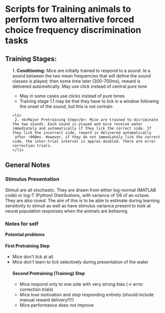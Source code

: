 <html>



<h1> Scripts for Training animals to perform two alternative forced choice frequency discrimination tasks </h1>

<body>

<h2>Training Stages: </h2>
<ul>
	<l1>
	 1. <b>Conditioning:</b> Mice are initially trained to respond to a sound. Ie a sound between the two mean frequencies that will define
	 the sound classes is played; then some time later (300-700ms), reward is delivered automatically. May use click instead of central
	 pure tone
	    <ul>
	          <li>
	          	May in some cases use clicks instead of pure tones
	          </li>
	          <li>
	          	Training stage 1.1 may be that they have to lick in a 
	          	window following the onset of the sound, but this is not
	          	certrain
	          </li>
	    </ul>
	</l1>
	
	<l1>
	 2. <b>Major Pretraining Step</b>: Mice are trained to dicriminate the two sounds. Each sound is played and mice receive water immediately and automatically if they lick the correct side. If they lick the incorrect side, reward is delivered automatically
	 after ~900ms. However, if they do not immediately lick the correct side, the inter-trial interval is approx doubled. There are error correction trials.
	</l1>


</ul>


<h2> General Notes  </h2>

<h3> Stimulus Presentation </h3>

Stimuli are all stochastic. They are drawn from either log-normal (MATLAB code) or log-T (Python) Distributions, with variance of 1/6 of an octave. They are also roved. The aim of this is to be able to estimate during learning sensitivity to stimuli as well as have stimulus variance present to look at neural population responses when the animals are behaving

<h3> Notes for self </h3>

<b>Potential problems</b>

<h4> First Pretraining Step </h4>

<ul>

  <li>
  Mice don't lick at all. 
  </li>
  
  <li>
  Mice don't learn to lick selectively during presentation of the water
  </li>
  



<h4> Second Pretraining (Training) Step </h4>

<ul>

  <li>
  Mice respond only to one side with very strong bias (-> error correction trials)
  </li>
  
  <li>
  Mice lose motivation and stop responding entirely (should include manual reward delivery!!!!)
  </li>
  
  <li>
  Mice performance does not improve
  </li>

</body>

</html>
